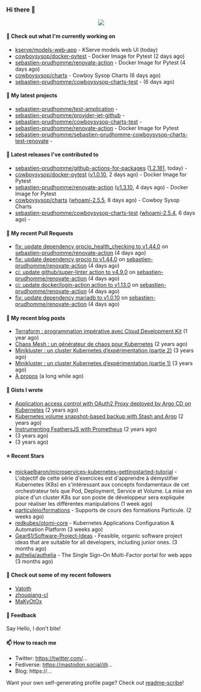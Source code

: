 ### Hi there 👋

<p align="center"><img src="https://github-readme-stats.vercel.app/api?username=sebastien-prudhomme&show_icons=true&locale=en"/></p>

#### 👷 Check out what I'm currently working on

- [kserve/models-web-app](https://github.com/kserve/models-web-app) - KServe models web UI (today)
- [cowboysysop/docker-pytest](https://github.com/cowboysysop/docker-pytest) - Docker Image for Pytest (2 days ago)
- [sebastien-prudhomme/renovate-action](https://github.com/sebastien-prudhomme/renovate-action) - Docker Image for Pytest (4 days ago)
- [cowboysysop/charts](https://github.com/cowboysysop/charts) - Cowboy Sysop Charts (6 days ago)
- [sebastien-prudhomme/cowboysysop-charts-test](https://github.com/sebastien-prudhomme/cowboysysop-charts-test) -  (6 days ago)

#### 🌱 My latest projects

- [sebastien-prudhomme/test-amplication](https://github.com/sebastien-prudhomme/test-amplication) - 
- [sebastien-prudhomme/provider-jet-github](https://github.com/sebastien-prudhomme/provider-jet-github) - 
- [sebastien-prudhomme/cowboysysop-charts-test](https://github.com/sebastien-prudhomme/cowboysysop-charts-test) - 
- [sebastien-prudhomme/renovate-action](https://github.com/sebastien-prudhomme/renovate-action) - Docker Image for Pytest
- [sebastien-prudhomme/sebastien-prudhomme-cowboysysop-charts-test-renovate](https://github.com/sebastien-prudhomme/sebastien-prudhomme-cowboysysop-charts-test-renovate) - 

#### 🔭 Latest releases I've contributed to

- [sebastien-prudhomme/github-actions-for-packages](https://github.com/sebastien-prudhomme/github-actions-for-packages) ([1.2.181](https://github.com/sebastien-prudhomme/github-actions-for-packages/releases/tag/1.2.181), today) - 
- [cowboysysop/docker-pytest](https://github.com/cowboysysop/docker-pytest) ([v1.0.10](https://github.com/cowboysysop/docker-pytest/releases/tag/v1.0.10), 2 days ago) - Docker Image for Pytest
- [sebastien-prudhomme/renovate-action](https://github.com/sebastien-prudhomme/renovate-action) ([v1.3.10](https://github.com/sebastien-prudhomme/renovate-action/releases/tag/v1.3.10), 4 days ago) - Docker Image for Pytest
- [cowboysysop/charts](https://github.com/cowboysysop/charts) ([whoami-2.5.5](https://github.com/cowboysysop/charts/releases/tag/whoami-2.5.5), 6 days ago) - Cowboy Sysop Charts
- [sebastien-prudhomme/cowboysysop-charts-test](https://github.com/sebastien-prudhomme/cowboysysop-charts-test) ([whoami-2.5.4](https://github.com/sebastien-prudhomme/cowboysysop-charts-test/releases/tag/whoami-2.5.4), 6 days ago) - 

#### 🔨 My recent Pull Requests

- [fix: update dependency grpcio_health_checking to v1.44.0](https://github.com/sebastien-prudhomme/renovate-action/pull/93) on [sebastien-prudhomme/renovate-action](https://github.com/sebastien-prudhomme/renovate-action) (4 days ago)
- [fix: update dependency grpcio to v1.44.0](https://github.com/sebastien-prudhomme/renovate-action/pull/92) on [sebastien-prudhomme/renovate-action](https://github.com/sebastien-prudhomme/renovate-action) (4 days ago)
- [ci: update github/super-linter action to v4.9.0](https://github.com/sebastien-prudhomme/renovate-action/pull/91) on [sebastien-prudhomme/renovate-action](https://github.com/sebastien-prudhomme/renovate-action) (4 days ago)
- [ci: update docker/login-action action to v1.13.0](https://github.com/sebastien-prudhomme/renovate-action/pull/90) on [sebastien-prudhomme/renovate-action](https://github.com/sebastien-prudhomme/renovate-action) (4 days ago)
- [fix: update dependency mariadb to v1.0.10](https://github.com/sebastien-prudhomme/renovate-action/pull/89) on [sebastien-prudhomme/renovate-action](https://github.com/sebastien-prudhomme/renovate-action) (4 days ago)

#### 📜 My recent blog posts

- [Terraform : programmation impérative avec Cloud Development Kit](https://www.cowboysysop.com/post/terraform-programmation-imperative-avec-cloud-development-kit/) (1 year ago)
- [Chaos Mesh : un générateur de chaos pour Kubernetes](https://www.cowboysysop.com/post/chaos-mesh-un-generateur-de-chaos-pour-kubernetes/) (2 years ago)
- [Minikluster : un cluster Kubernetes d’expérimentation (partie 2)](https://www.cowboysysop.com/post/minikluster-un-cluster-kubernetes-d-experimentation-partie-2/) (3 years ago)
- [Minikluster : un cluster Kubernetes d’expérimentation (partie 1)](https://www.cowboysysop.com/post/minikluster-un-cluster-kubernetes-d-experimentation-partie-1/) (3 years ago)
- [À propos](https://www.cowboysysop.com/page/a-propos/) (a long while ago)

#### 📓 Gists I wrote

- [Application access control with OAuth2 Proxy deployed by Argo CD on Kubernetes](https://gist.github.com/c90af146c465305087d5f5a55990ca71) (2 years ago)
- [Kubernetes volume snapshot-based backup with Stash and Argo](https://gist.github.com/c53e870dc6b4987fefa4c36ea9f1187c) (2 years ago)
- [Instrumenting FeathersJS with Prometheus](https://gist.github.com/93ab307c8c03a9c5fdb1ff728f413855) (2 years ago)
- [](https://gist.github.com/9827398f4f792569e56351ac56e80b80) (3 years ago)
- [](https://gist.github.com/064f0ea019c9ff37b71ebc023c0a0c6b) (3 years ago)

#### ⭐ Recent Stars

- [mickaelbaron/microservices-kubernetes-gettingstarted-tutorial](https://github.com/mickaelbaron/microservices-kubernetes-gettingstarted-tutorial) - L&#39;objectif de cette série d&#39;exercices est d&#39;apprendre à démystifier Kubernetes (K8s) en s&#39;intéressant aux concepts fondamentaux de cet orchestrateur tels que Pod, Deployment, Service et Volume. La mise en place d&#39;un cluster K8s sur son poste de développeur sera expliquée pour réaliser les différentes manipulations (1 week ago)
- [particuleio/formations](https://github.com/particuleio/formations) - Supports de cours des formations Particule. (2 weeks ago)
- [redkubes/otomi-core](https://github.com/redkubes/otomi-core) - Kubernetes Applications Configuration &amp; Automation Platform (3 weeks ago)
- [Gear61/Software-Project-Ideas](https://github.com/Gear61/Software-Project-Ideas) - Feasible, organic software project ideas that are suitable for all developers, including junior ones. (3 months ago)
- [authelia/authelia](https://github.com/authelia/authelia) - The Single Sign-On Multi-Factor portal for web apps (3 months ago)

#### 👯 Check out some of my recent followers

- [Vatoth](https://github.com/Vatoth)
- [zhouqiang-cl](https://github.com/zhouqiang-cl)
- [MaKyOtOx](https://github.com/MaKyOtOx)

#### 💬 Feedback

Say Hello, I don't bite!

#### 📫 How to reach me

- Twitter: https://twitter.com/...
- Fediverse: https://mastodon.social/@...
- Blog: https://...

Want your own self-generating profile page? Check out [readme-scribe](https://github.com/muesli/readme-scribe)!
